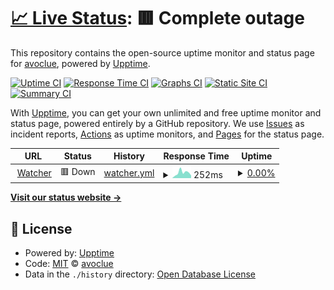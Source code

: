 # [📈 Live Status](https://avoclue.github.io/upptime): <!--live status--> **🟥 Complete outage**

This repository contains the open-source uptime monitor and status page for [avoclue](https://avoclue.github.io/upptime), powered by [Upptime](https://github.com/upptime/upptime).

[![Uptime CI](https://github.com/avoclue/upptime/workflows/Uptime%20CI/badge.svg)](https://github.com/avoclue/upptime/actions?query=workflow%3A%22Uptime+CI%22)
[![Response Time CI](https://github.com/avoclue/upptime/workflows/Response%20Time%20CI/badge.svg)](https://github.com/avoclue/upptime/actions?query=workflow%3A%22Response+Time+CI%22)
[![Graphs CI](https://github.com/avoclue/upptime/workflows/Graphs%20CI/badge.svg)](https://github.com/avoclue/upptime/actions?query=workflow%3A%22Graphs+CI%22)
[![Static Site CI](https://github.com/avoclue/upptime/workflows/Static%20Site%20CI/badge.svg)](https://github.com/avoclue/upptime/actions?query=workflow%3A%22Static+Site+CI%22)
[![Summary CI](https://github.com/avoclue/upptime/workflows/Summary%20CI/badge.svg)](https://github.com/avoclue/upptime/actions?query=workflow%3A%22Summary+CI%22)

With [Upptime](https://upptime.js.org), you can get your own unlimited and free uptime monitor and status page, powered entirely by a GitHub repository. We use [Issues](https://github.com/avoclue/upptime/issues) as incident reports, [Actions](https://github.com/avoclue/upptime/actions) as uptime monitors, and [Pages](https://avoclue.github.io/upptime) for the status page.

<!--start: status pages-->
<!-- This summary is generated by Upptime (https://github.com/upptime/upptime) -->
<!-- Do not edit this manually, your changes will be overwritten -->
<!-- prettier-ignore -->
| URL | Status | History | Response Time | Uptime |
| --- | ------ | ------- | ------------- | ------ |
| <img alt="" src="https://icons.duckduckgo.com/ip3/codepolitan-watcher.herokuapp.com.ico" height="13"> [Watcher](https://codepolitan-watcher.herokuapp.com/ping) | 🟥 Down | [watcher.yml](https://github.com/avoclue/upptime/commits/HEAD/history/watcher.yml) | <details><summary><img alt="Response time graph" src="./graphs/watcher/response-time-week.png" height="20"> 252ms</summary><br><a href="https://avoclue.github.io/upptime/history/watcher"><img alt="Response time 233" src="https://img.shields.io/endpoint?url=https%3A%2F%2Fraw.githubusercontent.com%2Favoclue%2Fupptime%2FHEAD%2Fapi%2Fwatcher%2Fresponse-time.json"></a><br><a href="https://avoclue.github.io/upptime/history/watcher"><img alt="24-hour response time 156" src="https://img.shields.io/endpoint?url=https%3A%2F%2Fraw.githubusercontent.com%2Favoclue%2Fupptime%2FHEAD%2Fapi%2Fwatcher%2Fresponse-time-day.json"></a><br><a href="https://avoclue.github.io/upptime/history/watcher"><img alt="7-day response time 252" src="https://img.shields.io/endpoint?url=https%3A%2F%2Fraw.githubusercontent.com%2Favoclue%2Fupptime%2FHEAD%2Fapi%2Fwatcher%2Fresponse-time-week.json"></a><br><a href="https://avoclue.github.io/upptime/history/watcher"><img alt="30-day response time 213" src="https://img.shields.io/endpoint?url=https%3A%2F%2Fraw.githubusercontent.com%2Favoclue%2Fupptime%2FHEAD%2Fapi%2Fwatcher%2Fresponse-time-month.json"></a><br><a href="https://avoclue.github.io/upptime/history/watcher"><img alt="1-year response time 237" src="https://img.shields.io/endpoint?url=https%3A%2F%2Fraw.githubusercontent.com%2Favoclue%2Fupptime%2FHEAD%2Fapi%2Fwatcher%2Fresponse-time-year.json"></a></details> | <details><summary><a href="https://avoclue.github.io/upptime/history/watcher">0.00%</a></summary><a href="https://avoclue.github.io/upptime/history/watcher"><img alt="All-time uptime 20.98%" src="https://img.shields.io/endpoint?url=https%3A%2F%2Fraw.githubusercontent.com%2Favoclue%2Fupptime%2FHEAD%2Fapi%2Fwatcher%2Fuptime.json"></a><br><a href="https://avoclue.github.io/upptime/history/watcher"><img alt="24-hour uptime 0.00%" src="https://img.shields.io/endpoint?url=https%3A%2F%2Fraw.githubusercontent.com%2Favoclue%2Fupptime%2FHEAD%2Fapi%2Fwatcher%2Fuptime-day.json"></a><br><a href="https://avoclue.github.io/upptime/history/watcher"><img alt="7-day uptime 0.00%" src="https://img.shields.io/endpoint?url=https%3A%2F%2Fraw.githubusercontent.com%2Favoclue%2Fupptime%2FHEAD%2Fapi%2Fwatcher%2Fuptime-week.json"></a><br><a href="https://avoclue.github.io/upptime/history/watcher"><img alt="30-day uptime 0.00%" src="https://img.shields.io/endpoint?url=https%3A%2F%2Fraw.githubusercontent.com%2Favoclue%2Fupptime%2FHEAD%2Fapi%2Fwatcher%2Fuptime-month.json"></a><br><a href="https://avoclue.github.io/upptime/history/watcher"><img alt="1-year uptime 18.31%" src="https://img.shields.io/endpoint?url=https%3A%2F%2Fraw.githubusercontent.com%2Favoclue%2Fupptime%2FHEAD%2Fapi%2Fwatcher%2Fuptime-year.json"></a></details>

<!--end: status pages-->

[**Visit our status website →**](https://avoclue.github.io/upptime)

## 📄 License

- Powered by: [Upptime](https://github.com/upptime/upptime)
- Code: [MIT](./LICENSE) © [avoclue](https://avoclue.github.io/upptime)
- Data in the `./history` directory: [Open Database License](https://opendatacommons.org/licenses/odbl/1-0/)
